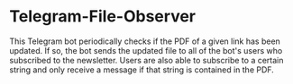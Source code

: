 # Telegram-File-Observer
This Telegram bot periodically checks if the PDF of a given link has been updated. If so, the bot sends the updated file to
all of the bot's users who subscribed to the newsletter. Users are also able to subscribe to a certain string and only receive a message
if that string is contained in the PDF.
